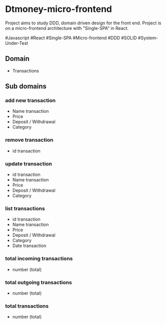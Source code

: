 # Dtmoney-micro-frontend

Project aims to study DDD, domain driven design for the front end.
Project is on a micro-frontend architecture with "Single-SPA" in React.

#Javascript #React #Single-SPA #Micro-frontend #DDD #SOLID #System-Under-Test

## Domain

- Transactions

## Sub domains

### add new transaction

- Name transaction
- Price
- Deposit / Withdrawal
- Category

### remove transaction

- id transaction

### update transaction

- id transaction
- Name transaction
- Price
- Deposit / Withdrawal
- Category

### list transactions

- id transaction
- Name transaction
- Price
- Deposit / Withdrawal
- Category
- Date transaction

### total incoming transactions

- number (total)

### total outgoing transactions

- number (total)

### total transactions

- number (total)

